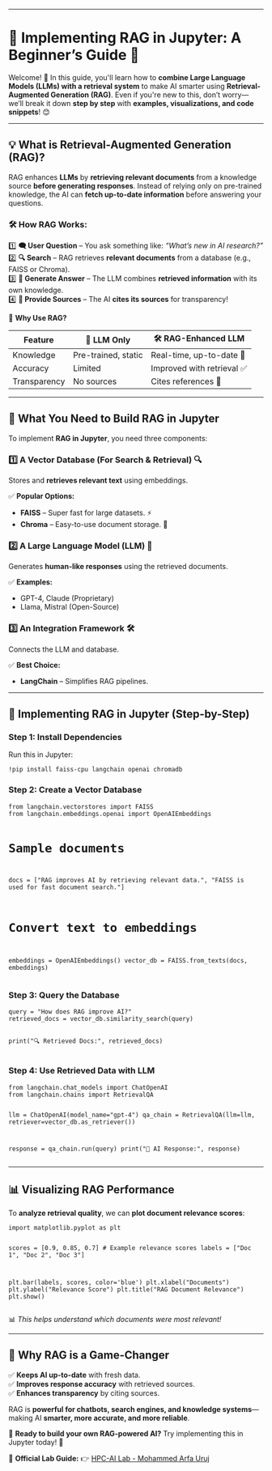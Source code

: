 <html>
<body>
<!--StartFragment--><html><head></head><body>
<hr>
<h1>🌟 Implementing RAG in Jupyter: A Beginner’s Guide 🚀</h1>
<p>Welcome! 🎉 In this guide, you'll learn how to <strong>combine Large Language Models (LLMs) with a retrieval system</strong> to make AI smarter using <strong>Retrieval-Augmented Generation (RAG)</strong>. Even if you're new to this, don’t worry—we’ll break it down <strong>step by step</strong> with <strong>examples, visualizations, and code snippets</strong>! 😊</p>
<hr>
<h2>💡 What is Retrieval-Augmented Generation (RAG)?</h2>
<p>RAG enhances <strong>LLMs</strong> by <strong>retrieving relevant documents</strong> from a knowledge source <strong>before generating responses</strong>. Instead of relying only on pre-trained knowledge, the AI can <strong>fetch up-to-date information</strong> before answering your questions.</p>
<h3>🛠️ How RAG Works:</h3>
<p>1️⃣ <strong>🗨️ User Question</strong> – You ask something like: <em>“What’s new in AI research?”</em><br>
2️⃣ <strong>🔍 Search</strong> – RAG retrieves <strong>relevant documents</strong> from a database (e.g., FAISS or Chroma).<br>
3️⃣ <strong>🤖 Generate Answer</strong> – The LLM combines <strong>retrieved information</strong> with its own knowledge.<br>
4️⃣ <strong>📜 Provide Sources</strong> – The AI <strong>cites its sources</strong> for transparency!</p>
<p>🔎 <strong>Why Use RAG?</strong></p>

Feature | 🤖 LLM Only | 🛠️ RAG-Enhanced LLM
-- | -- | --
Knowledge | Pre-trained, static | Real-time, up-to-date 📅
Accuracy | Limited | Improved with retrieval ✅
Transparency | No sources | Cites references 📜


<hr>
<h2>🧠 What You Need to Build RAG in Jupyter</h2>
<p>To implement <strong>RAG in Jupyter</strong>, you need three components:</p>
<h3>1️⃣ <strong>A Vector Database (For Search &amp; Retrieval) 🔍</strong></h3>
<p>Stores and <strong>retrieves relevant text</strong> using embeddings.</p>
<p>✅ <strong>Popular Options:</strong></p>
<ul>
<li><strong>FAISS</strong> – Super fast for large datasets. ⚡</li>
<li><strong>Chroma</strong> – Easy-to-use document storage. 📂</li>
</ul>
<h3>2️⃣ <strong>A Large Language Model (LLM) 🤖</strong></h3>
<p>Generates <strong>human-like responses</strong> using the retrieved documents.</p>
<p>✅ <strong>Examples:</strong></p>
<ul>
<li>GPT-4, Claude (Proprietary)</li>
<li>Llama, Mistral (Open-Source)</li>
</ul>
<h3>3️⃣ <strong>An Integration Framework 🛠️</strong></h3>
<p>Connects the LLM and database.</p>
<p>✅ <strong>Best Choice:</strong></p>
<ul>
<li><strong>LangChain</strong> – Simplifies RAG pipelines.</li>
</ul>
<hr>
<h2>🚀 Implementing RAG in Jupyter (Step-by-Step)</h2>
<h3><strong>Step 1: Install Dependencies</strong></h3>
<p>Run this in Jupyter:</p>
<pre><code class="language-python">!pip install faiss-cpu langchain openai chromadb
</code></pre>
<h3><strong>Step 2: Create a Vector Database</strong></h3>
<pre><code class="language-python">from langchain.vectorstores import FAISS
from langchain.embeddings.openai import OpenAIEmbeddings

# Sample documents
docs = ["RAG improves AI by retrieving relevant data.", "FAISS is used for fast document search."]

# Convert text to embeddings
embeddings = OpenAIEmbeddings()
vector_db = FAISS.from_texts(docs, embeddings)
</code></pre>
<h3><strong>Step 3: Query the Database</strong></h3>
<pre><code class="language-python">query = "How does RAG improve AI?"
retrieved_docs = vector_db.similarity_search(query)

print("🔍 Retrieved Docs:", retrieved_docs)
</code></pre>
<h3><strong>Step 4: Use Retrieved Data with LLM</strong></h3>
<pre><code class="language-python">from langchain.chat_models import ChatOpenAI
from langchain.chains import RetrievalQA

llm = ChatOpenAI(model_name="gpt-4")
qa_chain = RetrievalQA(llm=llm, retriever=vector_db.as_retriever())

response = qa_chain.run(query)
print("🤖 AI Response:", response)
</code></pre>
<hr>
<h2>📊 Visualizing RAG Performance</h2>
<p>To <strong>analyze retrieval quality</strong>, we can <strong>plot document relevance scores</strong>:</p>
<pre><code class="language-python">import matplotlib.pyplot as plt

scores = [0.9, 0.85, 0.7]  # Example relevance scores
labels = ["Doc 1", "Doc 2", "Doc 3"]

plt.bar(labels, scores, color='blue')
plt.xlabel("Documents")
plt.ylabel("Relevance Score")
plt.title("RAG Document Relevance")
plt.show()
</code></pre>
<p>📊 <em>This helps understand which documents were most relevant!</em></p>
<hr>
<h2>🎯 Why RAG is a Game-Changer</h2>
<p>✅ <strong>Keeps AI up-to-date</strong> with fresh data.<br>
✅ <strong>Improves response accuracy</strong> with retrieved sources.<br>
✅ <strong>Enhances transparency</strong> by citing sources.</p>
<p>RAG is <strong>powerful for chatbots, search engines, and knowledge systems</strong>—making AI <strong>smarter, more accurate, and more reliable</strong>.</p>
<p>🚀 <strong>Ready to build your own RAG-powered AI?</strong> Try implementing this in Jupyter today! 🎉</p></body></html><!--EndFragment-->
<p>📌 <strong>Official Lab Guide:</strong> 👉 <a href="https://github.com/DrAlzahrani/HPC-AI-Resources/wiki/HPC‐MohammedArfaUruj‐Lab" target="_blank">HPC-AI Lab - Mohammed Arfa Uruj</a></p>
</body>
</html>